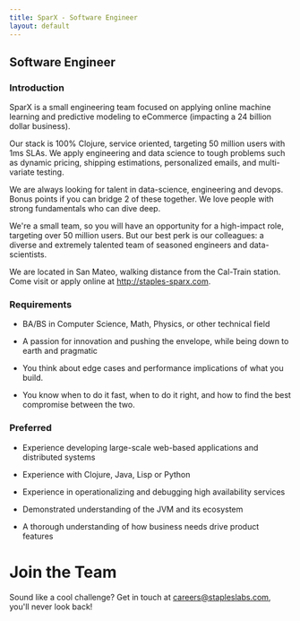 ```yaml
---
title: SparX - Software Engineer
layout: default
---
```


## Software Engineer

### Introduction

SparX is a small engineering team focused on applying online machine
learning and predictive modeling to eCommerce (impacting a 24 billion
dollar business).

Our stack is 100% Clojure, service oriented, targeting 50 million
users with 1ms SLAs. We apply engineering and data science to tough
problems such as dynamic pricing, shipping estimations, personalized
emails, and multi-variate testing.

We are always looking for talent in data-science, engineering and
devops. Bonus points if you can bridge 2 of these together. We love
people with strong fundamentals who can dive deep.

We're a small team, so you will have an opportunity for a high-impact
role, targeting over 50 million users. But our best perk is our
colleagues: a diverse and extremely talented team of seasoned
engineers and data-scientists.

We are located in San Mateo, walking distance from the Cal-Train
station. Come visit or apply online at http://staples-sparx.com.


### Requirements

* BA/BS in Computer Science, Math, Physics, or other technical field

* A passion for innovation and pushing the envelope, while being down
  to earth and pragmatic

* You think about edge cases and performance implications of what you
  build.

* You know when to do it fast, when to do it right, and how to find
  the best compromise between the two.

### Preferred

* Experience developing large-scale web-based applications and
  distributed systems

* Experience with Clojure, Java, Lisp or Python

* Experience in operationalizing and debugging high availability
  services

* Demonstrated understanding of the JVM and its ecosystem

* A thorough understanding of how business needs drive product
  features

# Join the Team

Sound like a cool challenge? Get in touch at
[careers@stapleslabs.com](mailto:careers@stapleslabs.com), you'll
never look back!
